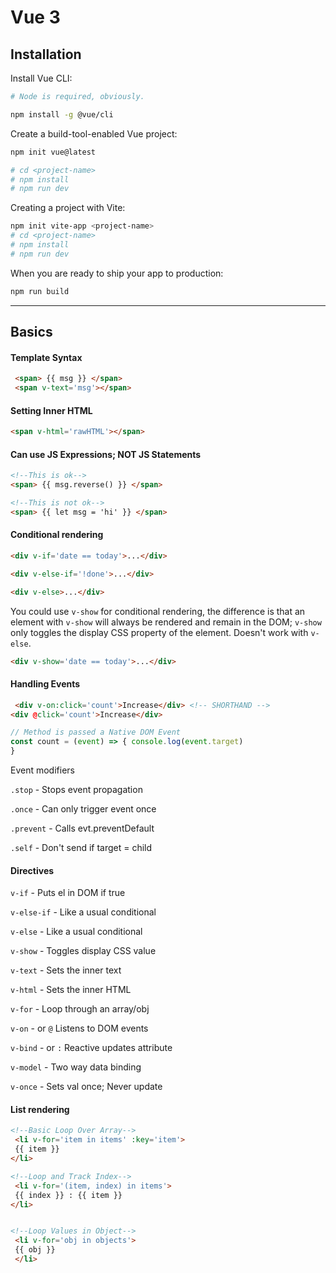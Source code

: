 # Vue 3


## Installation

Install Vue CLI:

```bash
# Node is required, obviously.

npm install -g @vue/cli
```

Create a build-tool-enabled Vue project:

```bash
npm init vue@latest

# cd <project-name>
# npm install
# npm run dev
```

Creating a project with Vite:

```bash
npm init vite-app <project-name> 
# cd <project-name>
# npm install
# npm run dev
```

When you are ready to ship your app to production:

```bash
npm run build
```

---

## Basics

#### **Template Syntax**

```html
 <span> {{ msg }} </span> 
 <span v-text='msg'></span>
```

#### **Setting Inner HTML**

```html
<span v-html='rawHTML'></span>
```

#### **Can use JS Expressions; NOT JS Statements**

```html
<!--This is ok-->
<span> {{ msg.reverse() }} </span> 

<!--This is not ok-->
<span> {{ let msg = 'hi' }} </span>
```

#### **Conditional rendering**

```html
<div v-if='date == today'>...</div> 

<div v-else-if='!done'>...</div> 

<div v-else>...</div>
```

You could use `v-show` for conditional rendering, the difference is that an element with `v-show` will always be rendered and remain in the DOM; `v-show` only toggles the display CSS property of the element. Doesn't work with `v-else`.

```html
<div v-show='date == today'>...</div>
```

#### **Handling Events**

```html
 <div v-on:click='count'>Increase</div> <!-- SHORTHAND -->
<div @click='count'>Increase</div>
```

```javascript
// Method is passed a Native DOM Event
const count = (event) => { console.log(event.target)
}
```

Event modifiers

`.stop` - Stops event propagation

`.once` - Can only trigger event once

`.prevent` - Calls evt.preventDefault

`.self` - Don't send if target = child

#### **Directives**

`v-if` - Puts el in DOM if true

`v-else-if` - Like a usual conditional

`v-else` - Like a usual conditional

`v-show` - Toggles display CSS value

`v-text` - Sets the inner text

`v-html` - Sets the inner HTML

`v-for` - Loop through an array/obj

`v-on` - or `@` Listens to DOM events

`v-bind` - or `:` Reactive updates attribute

`v-model` - Two way data binding

`v-once` - Sets val once; Never update


#### **List rendering**

```html
<!--Basic Loop Over Array-->
 <li v-for='item in items' :key='item'> 
 {{ item }}
</li>

<!--Loop and Track Index-->
 <li v-for='(item, index) in items'> 
 {{ index }} : {{ item }}
</li>


<!--Loop Values in Object-->
 <li v-for='obj in objects'> 
 {{ obj }}
 </li>
```

